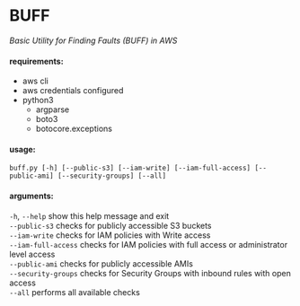 # BUFF
*Basic Utility for Finding Faults (BUFF) in AWS*

#### requirements:  
* aws cli
* aws credentials configured
* python3
  * argparse 
  * boto3
  * botocore.exceptions

#### usage:  
`buff.py [-h] [--public-s3] [--iam-write] [--iam-full-access] [--public-ami] [--security-groups] [--all]`

#### arguments:  
  `-h`, `--help`       show this help message and exit  
  `--public-s3`        checks for publicly accessible S3 buckets  
  `--iam-write`        checks for IAM policies with Write access  
  `--iam-full-access`  checks for IAM policies with full access or administrator level access  
  `--public-ami`       checks for publicly accessible AMIs  
  `--security-groups`  checks for Security Groups with inbound rules with open access  
  `--all`              performs all available checks  
